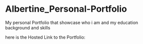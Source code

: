 # Albertine_Personal-Portfolio
My personal Portfolio that showcase who i am and my education background and skills

here is the Hosted Link to the Portfolio: